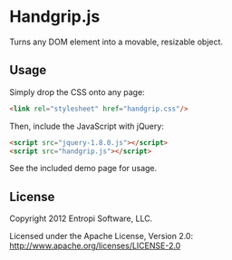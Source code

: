 Handgrip.js
===========

Turns any DOM element into a movable, resizable object.

Usage
-----

Simply drop the CSS onto any page:

``` html
<link rel="stylesheet" href="handgrip.css"/>
```

Then, include the JavaScript with jQuery:

``` html
<script src="jquery-1.8.0.js"></script>
<script src="handgrip.js"></script>
```

See the included demo page for usage.

License
---------------------
Copyright 2012 Entropi Software, LLC.

Licensed under the Apache License, Version 2.0: http://www.apache.org/licenses/LICENSE-2.0
